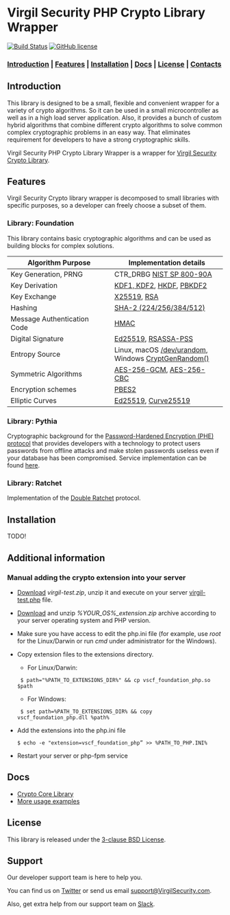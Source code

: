 # Virgil Security PHP Crypto Library Wrapper

[![Build Status](https://api.travis-ci.com/VirgilSecurity/virgil-cryptowrapper-php.svg?branch=master)](https://travis-ci.com/VirgilSecurity/virgil-cryptowrapper-php)
[![GitHub license](https://img.shields.io/badge/license-BSD%203--Clause-blue.svg)](https://github.com/VirgilSecurity/virgil/blob/master/LICENSE)

### [Introduction](#introduction) | [Features](#features) | [Installation](#installation) | [Docs](#docs) | [License](#license) | [Contacts](#support)

## Introduction
This library is designed to be a small, flexible and convenient wrapper for a variety of crypto algorithms. So it can be used in a small microcontroller as well as in a high load server application. Also, it provides a bunch of custom hybrid algorithms that combine different crypto algorithms to solve common complex cryptographic problems in an easy way. That eliminates requirement for developers to have a strong cryptographic skills.

Virgil Security PHP Crypto Library Wrapper is a wrapper for [Virgil Security Crypto Library](https://github.com/VirgilSecurity/virgil-crypto-c).

## Features
Virgil Security Crypto library wrapper is decomposed to small libraries with specific purposes, so a developer can freely choose a subset of them.

### Library: Foundation

This library contains basic cryptographic algorithms and can be used as building blocks for complex solutions.

| Algorithm Purpose           | Implementation details                                                                                                                                    |
|-----------------------------|-----------------------------------------------------------------------------------------------------------------------------------------------------------|
| Key Generation, PRNG        | CTR_DRBG [NIST SP 800-90A](http://nvlpubs.nist.gov/nistpubs/SpecialPublications/NIST.SP.800-90Ar1.pdf)                                                    |
| Key Derivation              | [KDF1, KDF2](https://www.shoup.net/iso/std6.pdf),  [HKDF](https://tools.ietf.org/html/rfc5869), [PBKDF2](https://tools.ietf.org/html/rfc8018#section-5.2) |
| Key Exchange                | [X25519](https://tools.ietf.org/html/rfc7748), [RSA](http://nvlpubs.nist.gov/nistpubs/SpecialPublications/NIST.SP.800-56Br1.pdf)                          |
| Hashing                     | [SHA-2 (224/256/384/512)](https://tools.ietf.org/html/rfc4634)                                                                                            |
| Message Authentication Code | [HMAC](https://www.ietf.org/rfc/rfc2104.txt)                                                                                                              |
| Digital Signature           | [Ed25519](https://tools.ietf.org/html/rfc8032), [RSASSA-PSS](https://tools.ietf.org/html/rfc4056)                                                         |
| Entropy Source              | Linux, macOS [/dev/urandom](https://tls.mbed.org/module-level-design-rng),<br>Windows [CryptGenRandom()](https://tls.mbed.org/module-level-design-rng)    |
| Symmetric Algorithms        | [AES-256-GCM](http://nvlpubs.nist.gov/nistpubs/Legacy/SP/nistspecialpublication800-38d.pdf), [AES-256-CBC](https://tools.ietf.org/html/rfc3602)           |
| Encryption schemes          | [PBES2](https://tools.ietf.org/html/rfc8018#section-6.2)                                                                                                  |
| Elliptic Curves             | [Ed25519](https://tools.ietf.org/html/rfc8032), [Curve25519](https://tools.ietf.org/html/rfc7748)                                                         |

### Library: Pythia

Cryptographic background for the [Password-Hardened Encryption (PHE) protocol](https://virgilsecurity.com/wp-content/uploads/2018/11/PHE-Whitepaper-2018.pdf) that provides developers with a technology to protect users 
passwords from offline attacks and make stolen passwords useless even if your database has been compromised. Service 
implementation can be found [here](https://github.com/virgil-purekit-php).

### Library: Ratchet

Implementation of the [Double Ratchet](https://signal.org/docs/specifications/doubleratchet/) protocol.

## Installation

TODO!

## Additional information

### Manual adding the crypto extension into your server

- [Download](https://github.com/VirgilSecurity/virgil-crypto-php/releases) *virgil-test.zip*, unzip it and execute on your server [virgil-test.php](/_help/virgil-test.php) file.

- [Download](https://github.com/VirgilSecurity/virgil-crypto-php/releases) and unzip *%YOUR_OS%_extension.zip* archive according to your server operating system and PHP version.

- Make sure you have access to edit the php.ini file (for example, use *root* for the Linux/Darwin or run *cmd* under administrator for the Windows).
- Copy extension files to the extensions directory.
    - For Linux/Darwin:
    ```
     $ path="%PATH_TO_EXTENSIONS_DIR%" && cp vscf_foundation_php.so $path
    ```
    - For Windows:
    ```
     $ set path=%PATH_TO_EXTENSIONS_DIR% && copy vscf_foundation_php.dll %path%
    ```
- Add the extensions into the php.ini file 
    ```
    $ echo -e "extension=vscf_foundation_php” >> %PATH_TO_PHP.INI%
    ```
    
- Restart your server or php-fpm service

## Docs
- [Crypto Core Library](https://github.com/VirgilSecurity/virgil-crypto-c)
- [More usage examples](https://developer.virgilsecurity.com/docs/how-to#cryptography)

## License

This library is released under the [3-clause BSD License](LICENSE).

## Support
Our developer support team is here to help you.

You can find us on [Twitter](https://twitter.com/VirgilSecurity) or send us email support@VirgilSecurity.com.

Also, get extra help from our support team on [Slack](https://virgilsecurity.com/join-community).